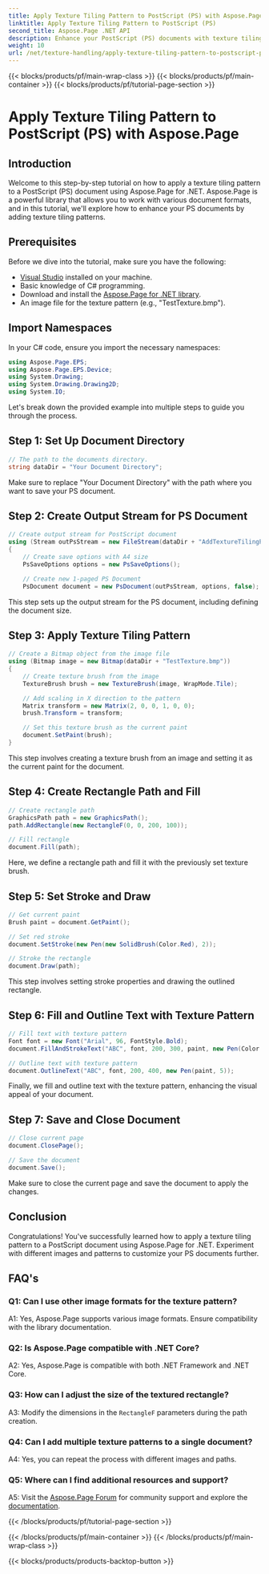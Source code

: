 ```yaml
---
title: Apply Texture Tiling Pattern to PostScript (PS) with Aspose.Page
linktitle: Apply Texture Tiling Pattern to PostScript (PS)
second_title: Aspose.Page .NET API
description: Enhance your PostScript (PS) documents with texture tiling patterns using Aspose.Page for .NET. Follow our step-by-step guide for a creative touch.
weight: 10
url: /net/texture-handling/apply-texture-tiling-pattern-to-postscript-ps/
---
```


{{< blocks/products/pf/main-wrap-class >}}
{{< blocks/products/pf/main-container >}}
{{< blocks/products/pf/tutorial-page-section >}}

# Apply Texture Tiling Pattern to PostScript (PS) with Aspose.Page

## Introduction

Welcome to this step-by-step tutorial on how to apply a texture tiling pattern to a PostScript (PS) document using Aspose.Page for .NET. Aspose.Page is a powerful library that allows you to work with various document formats, and in this tutorial, we'll explore how to enhance your PS documents by adding texture tiling patterns.

## Prerequisites

Before we dive into the tutorial, make sure you have the following:

- [Visual Studio](https://visualstudio.microsoft.com/) installed on your machine.
- Basic knowledge of C# programming.
- Download and install the [Aspose.Page for .NET library](https://releases.aspose.com/page/net/).
- An image file for the texture pattern (e.g., "TestTexture.bmp").

## Import Namespaces

In your C# code, ensure you import the necessary namespaces:

```csharp
using Aspose.Page.EPS;
using Aspose.Page.EPS.Device;
using System.Drawing;
using System.Drawing.Drawing2D;
using System.IO;
```

Let's break down the provided example into multiple steps to guide you through the process.

## Step 1: Set Up Document Directory

```csharp
// The path to the documents directory.
string dataDir = "Your Document Directory";
```

Make sure to replace "Your Document Directory" with the path where you want to save your PS document.

## Step 2: Create Output Stream for PS Document

```csharp
// Create output stream for PostScript document
using (Stream outPsStream = new FileStream(dataDir + "AddTextureTilingPattern_outPS.ps", FileMode.Create))
{
    // Create save options with A4 size
    PsSaveOptions options = new PsSaveOptions();

    // Create new 1-paged PS Document
    PsDocument document = new PsDocument(outPsStream, options, false);
```

This step sets up the output stream for the PS document, including defining the document size.

## Step 3: Apply Texture Tiling Pattern

```csharp
// Create a Bitmap object from the image file
using (Bitmap image = new Bitmap(dataDir + "TestTexture.bmp"))
{
    // Create texture brush from the image
    TextureBrush brush = new TextureBrush(image, WrapMode.Tile);

    // Add scaling in X direction to the pattern
    Matrix transform = new Matrix(2, 0, 0, 1, 0, 0);
    brush.Transform = transform;

    // Set this texture brush as the current paint
    document.SetPaint(brush);
}
```

This step involves creating a texture brush from an image and setting it as the current paint for the document.

## Step 4: Create Rectangle Path and Fill

```csharp
// Create rectangle path
GraphicsPath path = new GraphicsPath();
path.AddRectangle(new RectangleF(0, 0, 200, 100));

// Fill rectangle
document.Fill(path);
```

Here, we define a rectangle path and fill it with the previously set texture brush.

## Step 5: Set Stroke and Draw

```csharp
// Get current paint
Brush paint = document.GetPaint();

// Set red stroke
document.SetStroke(new Pen(new SolidBrush(Color.Red), 2));

// Stroke the rectangle
document.Draw(path);
```

This step involves setting stroke properties and drawing the outlined rectangle.

## Step 6: Fill and Outline Text with Texture Pattern

```csharp
// Fill text with texture pattern                
Font font = new Font("Arial", 96, FontStyle.Bold);
document.FillAndStrokeText("ABC", font, 200, 300, paint, new Pen(Color.Black, 2));

// Outline text with texture pattern
document.OutlineText("ABC", font, 200, 400, new Pen(paint, 5));
```

Finally, we fill and outline text with the texture pattern, enhancing the visual appeal of your document.

## Step 7: Save and Close Document

```csharp
// Close current page
document.ClosePage();

// Save the document
document.Save();
```

Make sure to close the current page and save the document to apply the changes.

## Conclusion

Congratulations! You've successfully learned how to apply a texture tiling pattern to a PostScript document using Aspose.Page for .NET. Experiment with different images and patterns to customize your PS documents further.

## FAQ's

### Q1: Can I use other image formats for the texture pattern?

A1: Yes, Aspose.Page supports various image formats. Ensure compatibility with the library documentation.

### Q2: Is Aspose.Page compatible with .NET Core?

A2: Yes, Aspose.Page is compatible with both .NET Framework and .NET Core.

### Q3: How can I adjust the size of the textured rectangle?

A3: Modify the dimensions in the `RectangleF` parameters during the path creation.

### Q4: Can I add multiple texture patterns to a single document?

A4: Yes, you can repeat the process with different images and paths.

### Q5: Where can I find additional resources and support?

A5: Visit the [Aspose.Page Forum](https://forum.aspose.com/c/page/39) for community support and explore the [documentation](https://reference.aspose.com/page/net/).


{{< /blocks/products/pf/tutorial-page-section >}}

{{< /blocks/products/pf/main-container >}}
{{< /blocks/products/pf/main-wrap-class >}}

{{< blocks/products/products-backtop-button >}}
